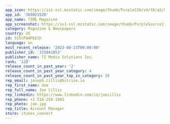 ```yaml
---
app_icon: https://is1-ssl.mzstatic.com/image/thumb/Purple126/v4/f8/a2/94/f8a29401-9486-39bd-679e-5565aea5555a/AppIcon-0-1x_U007emarketing-0-7-0-sRGB-85-220.png/1024x1024bb.png
app_id: '369021520'
app_name: TIME Magazine
app_screenshot: https://is1-ssl.mzstatic.com/image/thumb/PurpleSource114/v4/e9/a7/4f/e9a74f60-ff75-6179-1a39-1c1619e799fb/652fea26-3ba2-4a3d-b54b-9ddb69f09fa1_1242x2688_TIM_ScreenShot_iPhone_Cover.jpg/1242x2688bb.png
category: Magazine & Newspapers
country: US
id: S15cP84PbISh
language: en
most_recent_release: '2023-08-23T00:00:00'
publisher_id: '321041853'
publisher_name: TI Media Solutions Inc.
rank: '120'
release_count_in_past_year: '2'
release_count_in_past_year_category: 4
release_count_in_past_year_top_in_category: 28
rep_email: joseph.cillis@bitrise.io
rep_first_name: Joe
rep_full_name: Joe Cillis
rep_linkedin: https://www.linkedin.com/in/joecillis
rep_phone: +1 518-258-1902
rep_photo: joe.jpg
rep_title: Account Manager
store: itunes_connect
---
```

